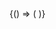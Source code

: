 <XeoOpenInNewTabButton filePath="/xeokit/examples/load-xkt-file.html" />

<BrowserOnly>
{() => (
 <XeoInteractiveExample filePath="/xeokit/examples/load-xkt-file.html" />
)}
</BrowserOnly>